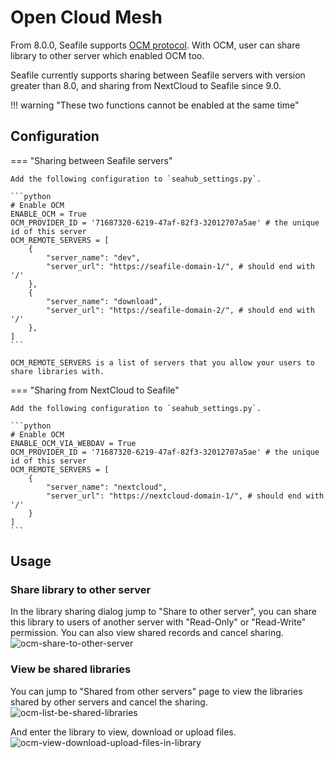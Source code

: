 # Open Cloud Mesh

From 8.0.0, Seafile supports [OCM protocol](https://rawgit.com/GEANT/OCM-API/v1/docs.html). With OCM, user can share library to other server which enabled OCM too.

Seafile currently supports sharing between Seafile servers with version greater than 8.0, and sharing from NextCloud to Seafile since 9.0.

!!! warning "These two functions cannot be enabled at the same time"

## Configuration

=== "Sharing between Seafile servers"

    Add the following configuration to `seahub_settings.py`.

    ```python
    # Enable OCM
    ENABLE_OCM = True
    OCM_PROVIDER_ID = '71687320-6219-47af-82f3-32012707a5ae' # the unique id of this server
    OCM_REMOTE_SERVERS = [
        {
            "server_name": "dev",
            "server_url": "https://seafile-domain-1/", # should end with '/'
        },
        {
            "server_name": "download",
            "server_url": "https://seafile-domain-2/", # should end with '/'
        },
    ]
    ```

    OCM_REMOTE_SERVERS is a list of servers that you allow your users to share libraries with.

=== "Sharing from NextCloud to Seafile"

    Add the following configuration to `seahub_settings.py`.

    ```python
    # Enable OCM
    ENABLE_OCM_VIA_WEBDAV = True
    OCM_PROVIDER_ID = '71687320-6219-47af-82f3-32012707a5ae' # the unique id of this server
    OCM_REMOTE_SERVERS = [
        {
            "server_name": "nextcloud",
            "server_url": "https://nextcloud-domain-1/", # should end with '/'
        }
    ]
    ```

## Usage

### Share library to other server

In the library sharing dialog jump to "Share to other server", you can share this library to users of another server with "Read-Only" or "Read-Write" permission. You can also view shared records and cancel sharing.
![ocm-share-to-other-server](../images/ocm-share-to-other-server.png)

### View be shared libraries

You can jump to "Shared from other servers" page to view the libraries shared by other servers and cancel the sharing.
![ocm-list-be-shared-libraries](../images/ocm-list-be-shared-libraries.png)

And enter the library to view, download or upload files.
![ocm-view-download-upload-files-in-library](../images/ocm-view-download-upload-files-in-library.png)
